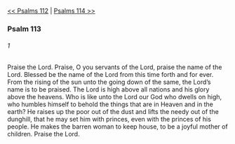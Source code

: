 [<< Psalms 112](Psalms%20112.md)  |  [Psalms 114 >>](Psalms%20114.md)

### Psalm 113
###### 1
Praise the Lord. Praise, O you servants of the Lord, praise the name of the Lord. Blessed be the name of the Lord from this time forth and for ever. From the rising of the sun unto the going down of the same, the Lord’s name is to be praised. The Lord is high above all nations and his glory above the heavens. Who is like unto the Lord our God who dwells on high, who humbles himself to behold the things that are in Heaven and in the earth? He raises up the poor out of the dust and lifts the needy out of the dunghill, that he may set him with princes, even with the princes of his people. He makes the barren woman to keep house, to be a joyful mother of children. Praise the Lord.